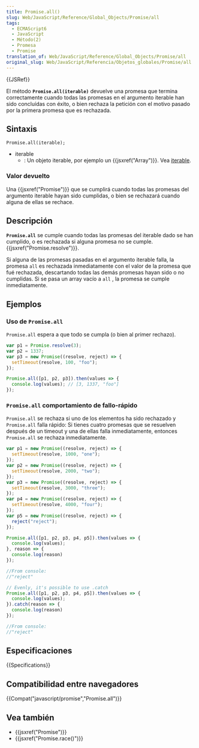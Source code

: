 ```yaml
---
title: Promise.all()
slug: Web/JavaScript/Reference/Global_Objects/Promise/all
tags:
  - ECMAScript6
  - JavaScript
  - Método(2)
  - Promesa
  - Promise
translation_of: Web/JavaScript/Reference/Global_Objects/Promise/all
original_slug: Web/JavaScript/Referencia/Objetos_globales/Promise/all
---
```


{{JSRef}}

El método **`Promise.all(iterable)`** devuelve una promesa que termina correctamente cuando todas las promesas en el argumento iterable han sido concluídas con éxito, o bien rechaza la petición con el motivo pasado por la primera promesa que es rechazada.

## Sintaxis

```
Promise.all(iterable);
```

- iterable
  - : Un objeto iterable, por ejemplo un {{jsxref("Array")}}. Vea [iterable](/es/docs/Web/JavaScript/Guide/iterable).

### Valor devuelto

Una {{jsxref("Promise")}} que se cumplirá cuando todas las promesas del argumento iterable hayan sido cumplidas, o bien se rechazará cuando alguna de ellas se rechace.

## Descripción

**`Promise.all`** se cumple cuando todas las promesas del iterable dado se han cumplido, o es rechazada si alguna promesa no se cumple. {{jsxref("Promise.resolve")}}.

Si alguna de las promesas pasadas en el argumento iterable falla, la promesa `all` es rechazada inmediatamente con el valor de la promesa que fué rechazada, descartando todas las demás promesas hayan sido o no cumplidas. Si se pasa un array vacío a `all` , la promesa se cumple inmediatamente.

## Ejemplos

### Uso de `Promise.all`

`Promise.all` espera a que todo se cumpla (o bien al primer rechazo).

```js
var p1 = Promise.resolve(3);
var p2 = 1337;
var p3 = new Promise((resolve, reject) => {
  setTimeout(resolve, 100, "foo");
});

Promise.all([p1, p2, p3]).then(values => {
  console.log(values); // [3, 1337, "foo"]
});
```

### `Promise.all` comportamiento de fallo-rápido

`Promise.all` se rechaza si uno de los elementos ha sido rechazado y `Promise.all` falla rápido: Si tienes cuatro promesas que se resuelven después de un timeout y una de ellas falla inmediatamente, entonces `Promise.all` se rechaza inmediatamente.

```js
var p1 = new Promise((resolve, reject) => {
  setTimeout(resolve, 1000, "one");
});
var p2 = new Promise((resolve, reject) => {
  setTimeout(resolve, 2000, "two");
});
var p3 = new Promise((resolve, reject) => {
  setTimeout(resolve, 3000, "three");
});
var p4 = new Promise((resolve, reject) => {
  setTimeout(resolve, 4000, "four");
});
var p5 = new Promise((resolve, reject) => {
  reject("reject");
});

Promise.all([p1, p2, p3, p4, p5]).then(values => {
  console.log(values);
}, reason => {
  console.log(reason)
});

//From console:
//"reject"

// Evenly, it's possible to use .catch
Promise.all([p1, p2, p3, p4, p5]).then(values => {
  console.log(values);
}).catch(reason => {
  console.log(reason)
});

//From console:
//"reject"
```

## Especificaciones

{{Specifications}}

## Compatibilidad entre navegadores

{{Compat("javascript/promise","Promise.all")}}

## Vea también

- {{jsxref("Promise")}}
- {{jsxref("Promise.race()")}}
